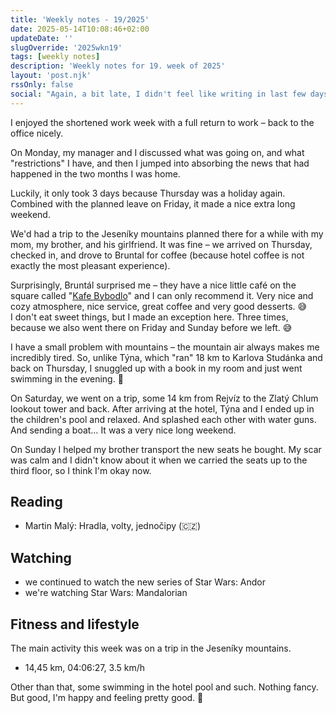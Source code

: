 ```yaml
---
title: 'Weekly notes - 19/2025'
date: 2025-05-14T10:08:46+02:00
updateDate: ''
slugOverride: '2025wkn19'
tags: [weekly notes]
description: 'Weekly notes for 19. week of 2025'
layout: 'post.njk'
rssOnly: false
social: "Again, a bit late, I didn't feel like writing in last few days. 😅\n\nBut it's done and the Weekly Notes for last week are out!"
---
```

I enjoyed the shortened work week with a full return to work – back to the office nicely.

On Monday, my manager and I discussed what was going on, and what "restrictions" I have, and then I jumped into absorbing the news that had happened in the two months I was home.

Luckily, it only took 3 days because Thursday was a holiday again. Combined with the planned leave on Friday, it made a nice extra long weekend. 

We'd had a trip to the Jeseníky mountains planned there for a while with my mom, my brother, and his girlfriend. It was fine – we arrived on Thursday, checked in, and drove to Bruntal for coffee (because hotel coffee is not exactly the most pleasant experience).

Surprisingly, Bruntál surprised me – they have a nice little café on the square called "[Kafe Bybodlo](https://www.instagram.com/kafebybodlo/)" and I can only recommend it. Very nice and cozy atmosphere, nice service, great coffee and very good desserts. 😅 I don't eat sweet things, but I made an exception here. Three times, because we also went there on Friday and Sunday before we left. 😅

I have a small problem with mountains – the mountain air always makes me incredibly tired. So, unlike Týna, which "ran" 18 km to Karlova Studánka and back on Thursday, I snuggled up with a book in my room and just went swimming in the evening. 🙂

On Saturday, we went on a trip, some 14 km from Rejvíz to the Zlatý Chlum lookout tower and back. After arriving at the hotel, Týna and I ended up in the children's pool and relaxed. And splashed each other with water guns. And sending a boat… It was a very nice long weekend.

On Sunday I helped my brother transport the new seats he bought. My scar was calm and I didn't know about it when we carried the seats up to the third floor, so I think I'm okay now.

## Reading
- Martin Malý: Hradla, volty, jednočipy (🇨🇿)

## Watching
- we continued to watch the new series of Star Wars: Andor
- we're watching Star Wars: Mandalorian

## Fitness and lifestyle
The main activity this week was on a trip in the Jeseníky mountains.

- 14,45 km, 04:06:27, 3.5 km/h

Other than that, some swimming in the hotel pool and such. Nothing fancy. But good, I'm happy and feeling pretty good. 🙂